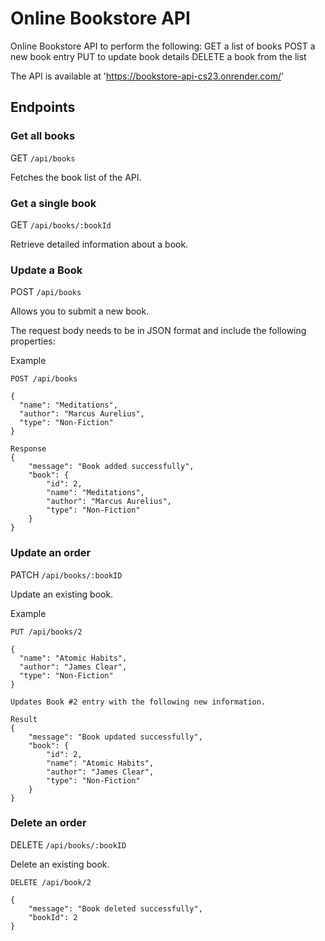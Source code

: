 # Online Bookstore API

Online Bookstore API to perform the following:
GET a list of books
POST a new book entry
PUT to update book details
DELETE a book from the list

The API is available at 'https://bookstore-api-cs23.onrender.com/'

## Endpoints ##

### Get all books ###

GET `/api/books`

Fetches the book list of the API.

### Get a single book ###

GET `/api/books/:bookId`

Retrieve detailed information about a book.


### Update a Book ###

POST `/api/books`

Allows you to submit a new book.

The request body needs to be in JSON format and include the following properties:

Example
```
POST /api/books

{
  "name": "Meditations",
  "author": "Marcus Aurelius",
  "type": "Non-Fiction"
}

Response
{
    "message": "Book added successfully",
    "book": {
        "id": 2,
        "name": "Meditations",
        "author": "Marcus Aurelius",
        "type": "Non-Fiction"
    }
}
```


### Update an order ###

PATCH `/api/books/:bookID`

Update an existing book. 

 Example
```
PUT /api/books/2

{
  "name": "Atomic Habits",
  "author": "James Clear",
  "type": "Non-Fiction"
}

Updates Book #2 entry with the following new information.

Result
{
    "message": "Book updated successfully",
    "book": {
        "id": 2,
        "name": "Atomic Habits",
        "author": "James Clear",
        "type": "Non-Fiction"
    }
}
```

### Delete an order ###

DELETE `/api/books/:bookID`

Delete an existing book. 
```
DELETE /api/book/2

{
    "message": "Book deleted successfully",
    "bookId": 2
}
```

